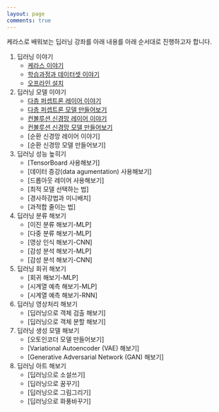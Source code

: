 ```yaml
---
layout: page
comments: true
---
```

케라스로 배워보는 딥러닝 강좌를 아래 내용를 아래 순서대로 진행하고자 합니다.

1. 딥러닝 이야기
    * [케라스 이야기](https://tykimos.github.io/Keras/2017/01/27/Keras_Talk/)
    * [학습과정과 데이터셋 이야기](https://tykimos.github.io/Keras/2017/03/25/Dataset_and_Fit_Talk/)
    * [오프라인 설치](https://tykimos.github.io/Keras/2017/03/15/Keras_Offline_Install/)
1. 딥러닝 모델 이야기
    * [다층 퍼셉트론 레이어 이야기](https://tykimos.github.io/Keras/2017/01/27/MLP_Layer_Talk/)
    * [다층 퍼셉트론 모델 만들어보기](https://tykimos.github.io/Keras/2017/02/04/MLP_Getting_Started/)
    * [컨볼루션 신경망 레이어 이야기](https://tykimos.github.io/Keras/2017/01/27/CNN_Layer_Talk/)
    * [컨볼루션 신경망 모델 만들어보기](https://tykimos.github.io/Keras/2017/03/08/CNN_Getting_Started/)
    * [순환 신경망 레이어 이야기]    
    * [순환 신경망 모델 만들어보기]
1. 딥러닝 성능 높히기
    * [TensorBoard 사용해보기]
    * [데이터 증강(data agumentation) 사용해보기] 
    * [드롭아웃 레이어 사용해보기]
    * [최적 모델 선택하는 법]
    * [경사하강법과 미니배치]
    * [과적합 줄이는 법]
1. 딥러닝 분류 해보기
    * [이진 분류 해보기-MLP]
    * [다중 분류 해보기-MLP]
    * [영상 인식 해보기-CNN]
    * [감성 분석 해보기-MLP]
    * [감성 분석 해보기-CNN]    
1. 딥러닝 회귀 해보기
    * [회귀 해보기-MLP]
    * [시계열 예측 해보기-MLP]
    * [시계열 예측 해보기-RNN]
1. 딥러닝 영상처리 해보기
    * [딥러닝으로 객체 검출 해보기]
    * [딥러닝으로 객체 분할 해보기]    
1. 딥러닝 생성 모델 해보기
    * [오토인코더 모델 만들어보기]    
    * [Variational Autoencoder (VAE) 해보기]
    * [Generative Adversarial Network (GAN) 해보기]   
1. 딥러닝 아트 해보기
    * [딥러닝으로 소설쓰기]
    * [딥러닝으로 꿈꾸기]
    * [딥러닝으로 그림그리기]
    * [딥러닝으로 화풍바꾸기]